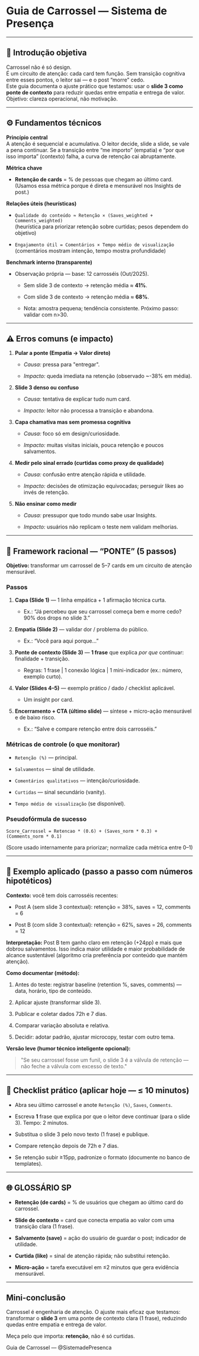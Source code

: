 # Guia de Carrossel — Sistema de Presença

---

## 🧩 Introdução objetiva

Carrossel não é só design.  
É um circuito de atenção: cada card tem função. Sem transição cognitiva entre esses pontos, o leitor sai — e o post “morre” cedo.  
Este guia documenta o ajuste prático que testamos: usar o **slide 3 como ponte de contexto** para reduzir quedas entre empatia e entrega de valor. Objetivo: clareza operacional, não motivação.

---

## ⚙️ Fundamentos técnicos

**Princípio central**  
A atenção é sequencial e acumulativa. O leitor decide, slide a slide, se vale a pena continuar. Se a transição entre “me importo” (empatia) e “por que isso importa” (contexto) falha, a curva de retenção cai abruptamente.

**Métrica chave**

- **Retenção de cards** = % de pessoas que chegam ao último card.  
    (Usamos essa métrica porque é direta e mensurável nos Insights de post.)
    

**Relações úteis (heurísticas)**

- `Qualidade do conteúdo ≈ Retenção × (Saves_weighted + Comments_weighted)`  
    (heurística para priorizar retenção sobre curtidas; pesos dependem do objetivo)
    
- `Engajamento útil = Comentários × Tempo médio de visualização`  
    (comentários mostram intenção, tempo mostra profundidade)
    

**Benchmark interno (transparente)**

- Observação própria — base: 12 carrosséis (Out/2025).
    
    - Sem slide 3 de contexto → retenção média ≈ **41%**.
        
    - Com slide 3 de contexto → retenção média ≈ **68%**.
        
    - Nota: amostra pequena; tendência consistente. Próximo passo: validar com n>30.
        

---

## ⚠️ Erros comuns (e impacto)

1. **Pular a ponte (Empatia → Valor direto)**
    
    - _Causa:_ pressa para "entregar".
        
    - _Impacto:_ queda imediata na retenção (observado ~-38% em média).
        
2. **Slide 3 denso ou confuso**
    
    - _Causa:_ tentativa de explicar tudo num card.
        
    - _Impacto:_ leitor não processa a transição e abandona.
        
3. **Capa chamativa mas sem promessa cognitiva**
    
    - _Causa:_ foco só em design/curiosidade.
        
    - _Impacto:_ muitas visitas iniciais, pouca retenção e poucos salvamentos.
        
4. **Medir pelo sinal errado (curtidas como proxy de qualidade)**
    
    - _Causa:_ confusão entre atenção rápida e utilidade.
        
    - _Impacto:_ decisões de otimização equivocadas; perseguir likes ao invés de retenção.
        
5. **Não ensinar como medir**
    
    - _Causa:_ pressupor que todo mundo sabe usar Insights.
        
    - _Impacto:_ usuários não replicam o teste nem validam melhorias.
        

---

## 🔧 Framework racional — “PONTE” (5 passos)

**Objetivo:** transformar um carrossel de 5–7 cards em um circuito de atenção mensurável.

### Passos

1. **Capa (Slide 1)** — 1 linha empática + 1 afirmação técnica curta.
    
    - Ex.: “Já percebeu que seu carrossel começa bem e morre cedo? 90% dos drops no slide 3.”
        
2. **Empatia (Slide 2)** — validar dor / problema do público.
    
    - Ex.: “Você para aqui porque...”
        
3. **Ponte de contexto (Slide 3)** — **1 frase** que explica _por que_ continuar: finalidade + transição.
    
    - Regras: 1 frase | 1 conexão lógica | 1 mini-indicador (ex.: número, exemplo curto).
        
4. **Valor (Slides 4–5)** — exemplo prático / dado / checklist aplicável.
    
    - Um insight por card.
        
5. **Encerramento + CTA (último slide)** — síntese + micro-ação mensurável e de baixo risco.
    
    - Ex.: “Salve e compare retenção entre dois carrosséis.”
        

### Métricas de controle (o que monitorar)

- `Retenção (%)` — principal.
    
- `Salvamentos` — sinal de utilidade.
    
- `Comentários qualitativos` — intenção/curiosidade.
    
- `Curtidas` — sinal secundário (vanity).
    
- `Tempo médio de visualização` (se disponível).
    

### Pseudofórmula de sucesso

`Score_Carrossel = Retencao * (0.6) + (Saves_norm * 0.3) + (Comments_norm * 0.1)`

(Score usado internamente para priorizar; normalize cada métrica entre 0–1)

---

## 🧪 Exemplo aplicado (passo a passo com números hipotéticos)

**Contexto:** você tem dois carrosséis recentes:

- Post A (sem slide 3 contextual): retenção = 38%, saves = 12, comments = 6
    
- Post B (com slide 3 contextual): retenção = 62%, saves = 26, comments = 12
    

**Interpretação:** Post B tem ganho claro em retenção (+24pp) e mais que dobrou salvamentos. Isso indica maior utilidade e maior probabilidade de alcance sustentável (algoritmo cria preferência por conteúdo que mantém atenção).

**Como documentar (método):**

1. Antes do teste: registrar baseline (retention %, saves, comments) — data, horário, tipo de conteúdo.
    
2. Aplicar ajuste (transformar slide 3).
    
3. Publicar e coletar dados 72h e 7 dias.
    
4. Comparar variação absoluta e relativa.
    
5. Decidir: adotar padrão, ajustar microcopy, testar com outro tema.
    

**Versão leve (humor técnico inteligente opcional):**

> "Se seu carrossel fosse um funil, o slide 3 é a válvula de retenção — não feche a válvula com excesso de texto."

---

## 🧾 Checklist prático (aplicar hoje — ≤ 10 minutos)

-  Abra seu último carrossel e anote `Retenção (%)`, `Saves`, `Comments`.
    
-  Escreva **1** frase que explica por que o leitor deve continuar (para o slide 3). Tempo: 2 minutos.
    
-  Substitua o slide 3 pelo novo texto (1 frase) e publique.
    
-  Compare retenção depois de 72h e 7 dias.
    
-  Se retenção subir ≥15pp, padronize o formato (documente no banco de templates).
    

---

## 🌐 GLOSSÁRIO SP

- **Retenção (de cards)** = % de usuários que chegam ao último card do carrossel.
    
- **Slide de contexto** = card que conecta empatia ao valor com uma transição clara (1 frase).
    
- **Salvamento (save)** = ação do usuário de guardar o post; indicador de utilidade.
    
- **Curtida (like)** = sinal de atenção rápida; não substitui retenção.
    
- **Micro-ação** = tarefa executável em ≤2 minutos que gera evidência mensurável.
    

---

## Mini-conclusão

Carrossel é engenharia de atenção. O ajuste mais eficaz que testamos: transformar o **slide 3** em uma ponte de contexto clara (1 frase), reduzindo quedas entre empatia e entrega de valor. 

Meça pelo que importa: **retenção**, não é só curtidas.

Guia de Carrossel — @SistemadePresenca